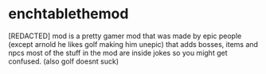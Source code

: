 # enchtablethemod
[REDACTED] mod is a pretty gamer mod that was made by epic people (except arnold he likes golf making him unepic) that adds bosses, items and npcs 
most of the stuff in the mod are inside jokes so you might get confused. (also golf doesnt suck)
